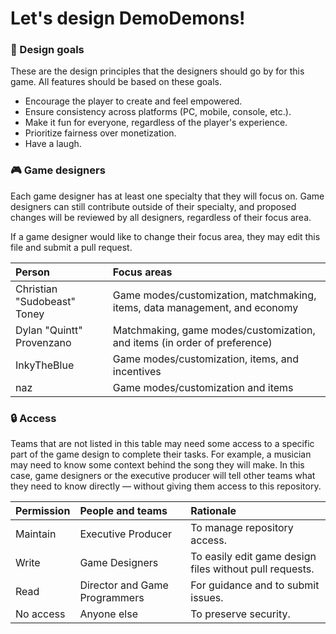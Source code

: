 # Let's design DemoDemons!
### 🥅 Design goals
These are the design principles that the designers should go by for this game. All features should be based on these goals.
* Encourage the player to create and feel empowered.
* Ensure consistency across platforms (PC, mobile, console, etc.).
* Make it fun for everyone, regardless of the player's experience.
* Prioritize fairness over monetization.
* Have a laugh.

### 🎮 Game designers
Each game designer has at least one specialty that they will focus on. Game designers can still contribute outside of their specialty, and proposed changes will be reviewed by all designers, regardless of their focus area. 

If a game designer would like to change their focus area, they may edit this file and submit a pull request.
<table>
  <thead>
    <tr>
      <th align="left">Person</th>
      <th align="left">Focus areas</th>
    </tr>
  </thead>
  <tbody>
    <tr>
      <td>Christian "Sudobeast" Toney</td>
      <td>Game modes/customization, matchmaking, items, data management, and economy</td>
    </tr>
    <tr>
      <td>Dylan "Quintt" Provenzano</td>
      <td>Matchmaking, game modes/customization, and items (in order of preference)</td>
    </tr>
    <tr>
      <td>InkyTheBlue</td>
      <td>Game modes/customization, items, and incentives</td>
    </tr>
    <tr>
      <td>naz</td>
      <td>Game modes/customization and items</td>
    </tr>
  </tbody>
</table>

### 🔒 Access
Teams that are not listed in this table may need some access to a specific part of the game design to complete their tasks. For example, a musician may need to know some context behind the song they will make. In this case, game designers or the executive producer will tell other teams what they need to know directly — without giving them access to this repository. 
<table>
  <thead>
    <tr>
      <th align="left">Permission</th>
      <th align="left">People and teams</th>
      <th align="left">Rationale</th>
    </tr>
  </thead>
  <tbody>
    <tr>
      <td>Maintain</td>
      <td>Executive Producer</td>
      <td>To manage repository access.</td>
    </tr>
    <tr>
      <td>Write</td>
      <td>Game Designers</td>
      <td>To easily edit game design files without pull requests.</td>
    </tr>
    <tr>
      <td>Read</td>
      <td>Director and Game Programmers</td>
      <td>For guidance and to submit issues.</td>
    </tr>
    <tr>
      <td>No access</td>
      <td>Anyone else</td>
      <td>To preserve security.</td>
    </tr>
  </tbody>
</table>
